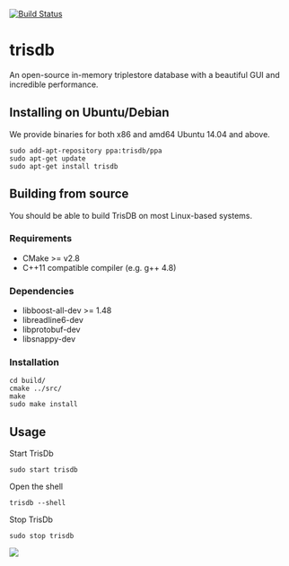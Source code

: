 [![Build Status](https://travis-ci.org/tiepologian/trisdb.svg?branch=master)](https://travis-ci.org/tiepologian/trisdb)

trisdb
======

An open-source in-memory triplestore database with a beautiful GUI and incredible performance.

## Installing on Ubuntu/Debian
We provide binaries for both x86 and amd64 Ubuntu 14.04 and above.
```
sudo add-apt-repository ppa:trisdb/ppa
sudo apt-get update
sudo apt-get install trisdb
```

## Building from source
You should be able to build TrisDB on most Linux-based systems.

### Requirements
* CMake >= v2.8
* C++11 compatible compiler (e.g. g++ 4.8)

### Dependencies
* libboost-all-dev >= 1.48
* libreadline6-dev
* libprotobuf-dev
* libsnappy-dev

### Installation
```
cd build/
cmake ../src/
make
sudo make install
```

## Usage
Start TrisDb
```
sudo start trisdb
```
Open the shell
```
trisdb --shell
```
Stop TrisDb
```
sudo stop trisdb
```

![](http://i1033.photobucket.com/albums/a416/Gianluca_Tiepolo/gpromo_zps7fd0fa75.jpg)
